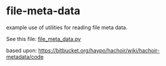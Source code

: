 # file-meta-data
example use of utilities for reading file meta data.

See this file: [file_meta_data.py](https://github.com/jgstew/file-meta-data/blob/master/file_meta_data.py)

based upon: https://bitbucket.org/haypo/hachoir/wiki/hachoir-metadata/code
